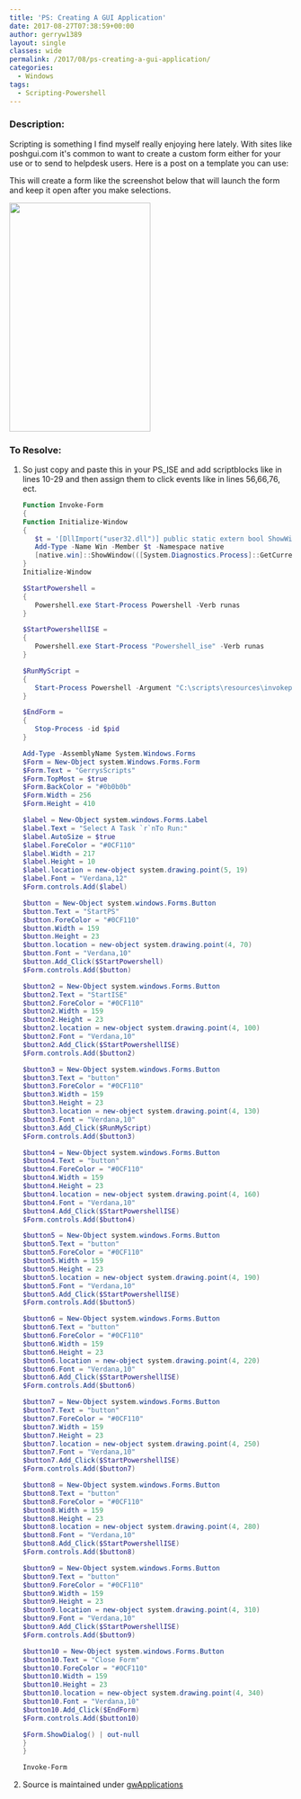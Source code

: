 ```yaml
---
title: 'PS: Creating A GUI Application'
date: 2017-08-27T07:38:59+00:00
author: gerryw1389
layout: single
classes: wide
permalink: /2017/08/ps-creating-a-gui-application/
categories:
  - Windows
tags:
  - Scripting-Powershell
---
```

<!--more-->

### Description:

Scripting is something I find myself really enjoying here lately. With sites like poshgui.com it's common to want to create a custom form either for your use or to send to helpdesk users. Here is a post on a template you can use:

This will create a form like the screenshot below that will launch the form and keep it open after you make selections.

<img class="alignnone size-full wp-image-4643" src="https://automationadmin.com/assets/images/uploads/2017/08/gwform.jpg" alt="" width="251" height="407" srcset="https://automationadmin.com/assets/images/uploads/2017/08/gwform.jpg 251w, https://automationadmin.com/assets/images/uploads/2017/08/gwform-185x300.jpg 185w" sizes="(max-width: 251px) 100vw, 251px" /> 

### To Resolve:

1. So just copy and paste this in your PS_ISE and add scriptblocks like in lines 10-29 and then assign them to click events like in lines 56,66,76, ect.

   ```powershell
   Function Invoke-Form
   {
   Function Initialize-Window
   {
      $t = '[DllImport("user32.dll")] public static extern bool ShowWindow(int handle, int state);'
      Add-Type -Name Win -Member $t -Namespace native
      [native.win]::ShowWindow(([System.Diagnostics.Process]::GetCurrentProcess() | Get-Process).MainWindowHandle, 0)
   }
   Initialize-Window

   $StartPowershell = 
   { 
      Powershell.exe Start-Process Powershell -Verb runas 
   }

   $StartPowershellISE = 
   { 
      Powershell.exe Start-Process "Powershell_ise" -Verb runas 
   }

   $RunMyScript = 
   { 
      Start-Process Powershell -Argument "C:\scripts\resources\invokepassword.ps1"
   }

   $EndForm = 
   { 
      Stop-Process -id $pid
   }

   Add-Type -AssemblyName System.Windows.Forms
   $Form = New-Object system.Windows.Forms.Form 
   $Form.Text = "GerrysScripts"
   $Form.TopMost = $true
   $Form.BackColor = "#0b0b0b"
   $Form.Width = 256
   $Form.Height = 410

   $label = New-Object system.windows.Forms.Label 
   $label.Text = "Select A Task `r`nTo Run:"
   $label.AutoSize = $true
   $label.ForeColor = "#0CF110"
   $label.Width = 217
   $label.Height = 10
   $label.location = new-object system.drawing.point(5, 19)
   $label.Font = "Verdana,12"
   $Form.controls.Add($label) 

   $button = New-Object system.windows.Forms.Button 
   $button.Text = "StartPS"
   $button.ForeColor = "#0CF110"
   $button.Width = 159
   $button.Height = 23
   $button.location = new-object system.drawing.point(4, 70)
   $button.Font = "Verdana,10"
   $button.Add_Click($StartPowershell)
   $Form.controls.Add($button)

   $button2 = New-Object system.windows.Forms.Button 
   $button2.Text = "StartISE"
   $button2.ForeColor = "#0CF110"
   $button2.Width = 159
   $button2.Height = 23
   $button2.location = new-object system.drawing.point(4, 100)
   $button2.Font = "Verdana,10"
   $button2.Add_Click($StartPowershellISE)
   $Form.controls.Add($button2)

   $button3 = New-Object system.windows.Forms.Button 
   $button3.Text = "button"
   $button3.ForeColor = "#0CF110"
   $button3.Width = 159
   $button3.Height = 23
   $button3.location = new-object system.drawing.point(4, 130)
   $button3.Font = "Verdana,10"
   $button3.Add_Click($RunMyScript)
   $Form.controls.Add($button3) 

   $button4 = New-Object system.windows.Forms.Button 
   $button4.Text = "button"
   $button4.ForeColor = "#0CF110"
   $button4.Width = 159
   $button4.Height = 23
   $button4.location = new-object system.drawing.point(4, 160)
   $button4.Font = "Verdana,10"
   $button4.Add_Click($StartPowershellISE)
   $Form.controls.Add($button4)

   $button5 = New-Object system.windows.Forms.Button 
   $button5.Text = "button"
   $button5.ForeColor = "#0CF110"
   $button5.Width = 159
   $button5.Height = 23
   $button5.location = new-object system.drawing.point(4, 190)
   $button5.Font = "Verdana,10"
   $button5.Add_Click($StartPowershellISE)
   $Form.controls.Add($button5) 

   $button6 = New-Object system.windows.Forms.Button 
   $button6.Text = "button"
   $button6.ForeColor = "#0CF110"
   $button6.Width = 159
   $button6.Height = 23
   $button6.location = new-object system.drawing.point(4, 220)
   $button6.Font = "Verdana,10"
   $button6.Add_Click($StartPowershellISE)
   $Form.controls.Add($button6) 

   $button7 = New-Object system.windows.Forms.Button 
   $button7.Text = "button"
   $button7.ForeColor = "#0CF110"
   $button7.Width = 159
   $button7.Height = 23
   $button7.location = new-object system.drawing.point(4, 250)
   $button7.Font = "Verdana,10"
   $button7.Add_Click($StartPowershellISE)
   $Form.controls.Add($button7) 

   $button8 = New-Object system.windows.Forms.Button 
   $button8.Text = "button"
   $button8.ForeColor = "#0CF110"
   $button8.Width = 159
   $button8.Height = 23
   $button8.location = new-object system.drawing.point(4, 280)
   $button8.Font = "Verdana,10"
   $button8.Add_Click($StartPowershellISE)
   $Form.controls.Add($button8)

   $button9 = New-Object system.windows.Forms.Button 
   $button9.Text = "button"
   $button9.ForeColor = "#0CF110"
   $button9.Width = 159
   $button9.Height = 23
   $button9.location = new-object system.drawing.point(4, 310)
   $button9.Font = "Verdana,10"
   $button9.Add_Click($StartPowershellISE)
   $Form.controls.Add($button9)

   $button10 = New-Object system.windows.Forms.Button 
   $button10.Text = "Close Form"
   $button10.ForeColor = "#0CF110"
   $button10.Width = 159
   $button10.Height = 23
   $button10.location = new-object system.drawing.point(4, 340)
   $button10.Font = "Verdana,10"
   $button10.Add_Click($EndForm)
   $Form.controls.Add($button10)     

   $Form.ShowDialog() | out-null
   }
   }

   Invoke-Form
   ```

2. Source is maintained under [gwApplications](https://github.com/gerryw1389/powershell/blob/master/gwApplications/Public/Invoke-CustomMenuGUI.ps1)